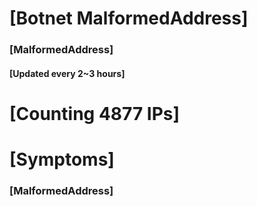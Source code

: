 # [Botnet MalformedAddress]
### [MalformedAddress]
#### [Updated every 2~3 hours]

# [Counting 4877 IPs]

# [Symptoms] 
###   [MalformedAddress]
